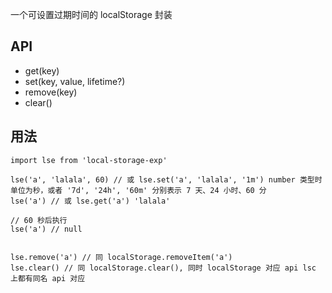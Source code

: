 一个可设置过期时间的 localStorage 封装

## API

- get(key)
- set(key, value, lifetime?)
- remove(key)
- clear()

## 用法

```
import lse from 'local-storage-exp'

lse('a', 'lalala', 60) // 或 lse.set('a', 'lalala', '1m') number 类型时单位为秒，或者 '7d', '24h', '60m' 分别表示 7 天、24 小时、60 分
lse('a') // 或 lse.get('a') 'lalala'

// 60 秒后执行
lse('a') // null


lse.remove('a') // 同 localStorage.removeItem('a')
lse.clear() // 同 localStorage.clear(), 同时 localStorage 对应 api lsc 上都有同名 api 对应
```
